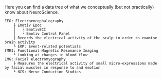 Here you can find a data tree of what we conceptually (but not practically) know about NeuroScience. 

```Tree
EEG: Electroencephalography
	├ Emotiv Epoc
	│	├ EmotivBCI
	│	└ Emotiv Control Panel
	├ Records the electrical activity of the scalp in order to examine brain activity
	└ ERP: Event-related potentials
fMRI: Functional Magnetic Resonance Imaging
	└ Looking at changes in blood flow
EMG: Facial electromyography
	├ Measures the electrical activity of small micro-expressions made by facial muscles in response to and emotion
	└ NCS: Nerve Conduction Studies
```